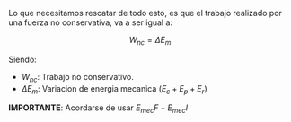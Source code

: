 Lo que necesitamos rescatar de todo esto, es que el trabajo realizado por una fuerza no conservativa, va a ser igual a:

$$ W_{nc} = \Delta E_m $$

Siendo:

* $W_{nc}$: Trabajo no conservativo.
* $\Delta E_m$: Variacion de energia mecanica ($E_c + E_p + E_r$) 

**IMPORTANTE**: Acordarse de usar $E_{mec}F - E_{mec}I$
